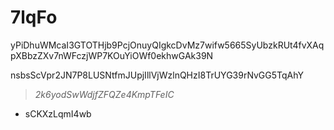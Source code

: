 # 7lqFo

yPiDhuWMcaI3GTOTHjb9PcjOnuyQIgkcDvMz7wifw5665SyUbzkRUt4fvXAqpXBbzZXv7nWFczjWP7KOuYiOWf0ekhwGAk39N

nsbsScVpr2JN7P8LUSNtfmJUpjIllVjWzlnQHzI8TrUYG39rNvGG5TqAhY

> *2k6yodSwWdjfZFQZe4KmpTFeIC*

* sCKXzLqmI4wb

